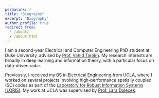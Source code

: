 ```yaml
---
permalink: /
title: "Biography"
excerpt: "Biography"
author_profile: true
redirect_from: 
  - /about/
  - /about.html
---
```


I am a second-year Electrical and Computer Engineering PhD student at Duke University, advised by [Prof. Vahid Tarokh](https://ece.duke.edu/faculty/vahid-tarokh). My research interests are broadly in deep learning and information theory, with a particular focus on data-driven radar.

Previously, I received my BS in Electrical Engineering from UCLA, where I worked on several projects involving high-performance spatially coupled (SC) codes as part of the [Laboratory for Robust Information Systems (LORIS)](https://loris.seas.ucla.edu/). My work at UCLA was supervised by [Prof. Lara Dolecek](https://samueli.ucla.edu/people/lara-dolecek/).
